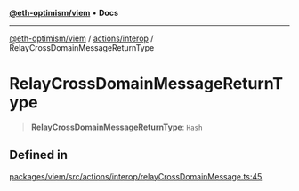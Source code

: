 [**@eth-optimism/viem**](../../../README.md) • **Docs**

***

[@eth-optimism/viem](../../../README.md) / [actions/interop](../README.md) / RelayCrossDomainMessageReturnType

# RelayCrossDomainMessageReturnType

> **RelayCrossDomainMessageReturnType**: `Hash`

## Defined in

[packages/viem/src/actions/interop/relayCrossDomainMessage.ts:45](https://github.com/ethereum-optimism/ecosystem/blob/ddb96adf4653afc97ea0f64c5d67dd4ec467ac08/packages/viem/src/actions/interop/relayCrossDomainMessage.ts#L45)
